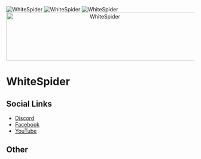 <img src="" alt="WhiteSpider" />
<img src="" alt="WhiteSpider" />
<img src="" alt="WhiteSpider" />

<!DOCTYPE html>
<html lang="en">
	<head>
		<meta charset="utf-8" />
		<meta name="referrer" content="no-referrer" />
		<meta name="viewport" content="width=device-width,initial-scale=1" />
		<base href="/" target="_blank" />
		<title>WhiteSpider</title>
	</head>
	<body>
		<div align="center">
			<img src="https://whitespider.dev/res/logo.svg" width="512" height="128" alt="WhiteSpider" draggable="false" />
		</div>
	</body>
</html>

# WhiteSpider

## Social Links
- <a href="https://discord.gg/MWCNr2ANEz" target="_blank" rel="noopener">Discord</a>
- <a href="https://www.facebook.com/whitespider.dev" target="_blank" rel="noopener">Facebook</a>
- <a href="https://www.youtube.com/@whitespider-dev" target="_blank" rel="noopener">YouTube</a>

## Other

